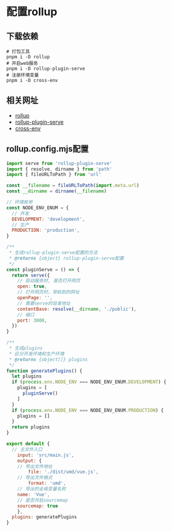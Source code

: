 # 配置rollup
## 下载依赖
```shell
# 打包工具
pnpm i -D rollup
# 开启web服务
pnpm i -D rollup-plugin-serve
# 注册环境变量
pnpm i -D cross-env
```
## 相关网址
- [rollup](https://rollupjs.org/)
- [rollup-plugin-serve](https://github.com/thgh/rollup-plugin-serve)
- [cross-env](https://www.npmjs.com/package/cross-env)
## rollup.config.mjs配置
```js
import serve from 'rollup-plugin-serve'
import { resolve, dirname } from 'path'
import { fileURLToPath } from 'url'

const __filename = fileURLToPath(import.meta.url)
const __dirname = dirname(__filename)

// 环境枚举
const NODE_ENV_ENUM = {
  // 开发
  DEVELOPMENT: 'development',
  // 生产
  PRODUCTION: 'production',
}

/**
 * 生成rollup-plugin-serve配置的方法
 * @returns {object} rollup-plugin-serve配置
 */
const pluginServe = () => {
  return serve({
    // 启动服务时, 是否打开网页
    open: true,
    // 打开网页时，导航到的网址
    openPage: '',
    // 需要serve的目录地址
    contentBase: resolve(__dirname, './public'),
    // 端口
    port: 3000,
  })
}

/**
 * 生成plugins
 * 区分开发环境和生产环境
 * @returns {object[]} plugins
 */
function generatePlugins() {
  let plugins
  if (process.env.NODE_ENV === NODE_ENV_ENUM.DEVELOPMENT) {
    plugins = [
      pluginServe()
    ]
  }
  if (process.env.NODE_ENV === NODE_ENV_ENUM.PRODUCTION) {
    plugins = []
  }
  return plugins
}

export default {
  // 主文件入口
	input: 'src/main.js',
	output: {
    // 导出文件地址
		file: './dist/umd/vue.js',
    // 导出文件格式
		format: 'umd',
    // 导出的全局变量名称
    name: 'Vue',
    // 是否开启sourcemap
    sourcemap: true
	},
  plugins: generatePlugins
}
```


